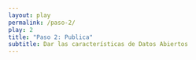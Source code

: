 ```yaml
---
layout: play
permalink: /paso-2/
play: 2
title: "Paso 2: Publica"
subtitle: Dar las características de Datos Abiertos
---
```

